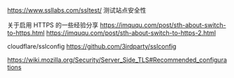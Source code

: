 https://www.ssllabs.com/ssltest/ 测试站点安全性

关于启用 HTTPS 的一些经验分享
https://imququ.com/post/sth-about-switch-to-https.html
https://imququ.com/post/sth-about-switch-to-https-2.html

cloudflare/sslconfig
https://github.com/3irdparty/sslconfig


https://wiki.mozilla.org/Security/Server_Side_TLS#Recommended_configurations
